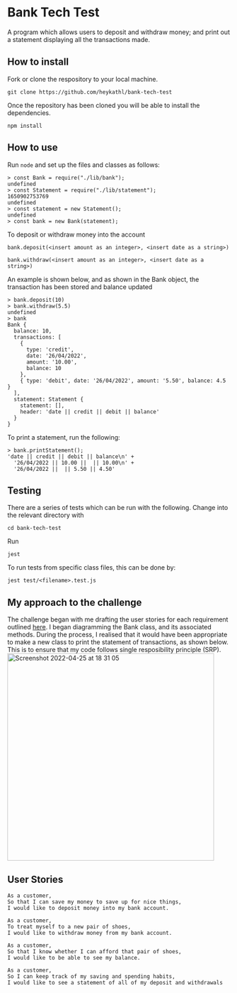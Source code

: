 # Bank Tech Test

A program which allows users to deposit and withdraw money; and print out a statement displaying all the transactions made.

## How to install
Fork or clone the respository to your local machine.
```
git clone https://github.com/heykathl/bank-tech-test
```
Once the repository has been cloned you will be able to install the dependencies.
```
npm install
```

## How to use
Run `node` and set up the files and classes as follows:
```
> const Bank = require("./lib/bank");
undefined
> const Statement = require("./lib/statement");
1650902753769
undefined
> const statement = new Statement();
undefined
> const bank = new Bank(statement);
``` 

To deposit or withdraw money into the account
```
bank.deposit(<insert amount as an integer>, <insert date as a string>)
```
```
bank.withdraw(<insert amount as an integer>, <insert date as a string>)
```

An example is shown below, and as shown in the Bank object, the transaction has been stored and balance updated
```
> bank.deposit(10)
> bank.withdraw(5.5)
undefined
> bank
Bank {
  balance: 10,
  transactions: [
    {
      type: 'credit',
      date: '26/04/2022',
      amount: '10.00',
      balance: 10
    },
    { type: 'debit', date: '26/04/2022', amount: '5.50', balance: 4.5 }
  ],
  statement: Statement {
    statement: [],
    header: 'date || credit || debit || balance'
  }
}
```
To print a statement, run the following:
```
> bank.printStatement();
'date || credit || debit || balance\n' +
  '26/04/2022 || 10.00 ||  || 10.00\n' +
  '26/04/2022 ||  || 5.50 || 4.50'
```

## Testing
There are a series of tests which can be run with the following.
Change into the relevant directory with 
```
cd bank-tech-test
```
Run 
```
jest
``` 
To run tests from specific class files, this can be done by:
```
jest test/<filename>.test.js
```

## My approach to the challenge
The challenge began with me drafting the user stories for each requirement outlined [here](https://github.com/makersacademy/course/blob/main/individual_challenges/bank_tech_test.md). 
I began diagramming the Bank class, and its associated methods. During the process, I realised that it would have been appropriate to make a new class to print the statement of transactions, as shown below. This is to ensure that my code follows single resposibility principle (SRP).
<img width="467" alt="Screenshot 2022-04-25 at 18 31 05" src="https://user-images.githubusercontent.com/74867241/165142380-2c53bab0-56b4-4146-8773-3e7da5420617.png">

## User Stories
```
As a customer,
So that I can save my money to save up for nice things,
I would like to deposit money into my bank account.
```
```
As a customer,
To treat myself to a new pair of shoes,
I would like to withdraw money from my bank account.
```
```
As a customer,
So that I know whether I can afford that pair of shoes,
I would like to be able to see my balance.
```
```
As a customer,
So I can keep track of my saving and spending habits,
I would like to see a statement of all of my deposit and withdrawals
```
